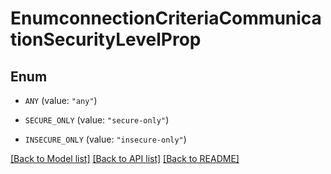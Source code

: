# EnumconnectionCriteriaCommunicationSecurityLevelProp

## Enum


* `ANY` (value: `"any"`)

* `SECURE_ONLY` (value: `"secure-only"`)

* `INSECURE_ONLY` (value: `"insecure-only"`)


[[Back to Model list]](../README.md#documentation-for-models) [[Back to API list]](../README.md#documentation-for-api-endpoints) [[Back to README]](../README.md)


